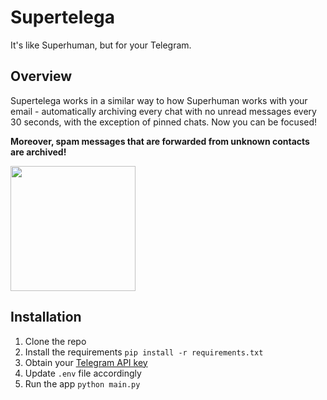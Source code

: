 # Supertelega
It's like Superhuman, but for your Telegram.

## Overview
Supertelega works in a similar way to how Superhuman works with your email - automatically archiving every chat with no unread messages every 30 seconds, with the exception of pinned chats. Now you can be focused!

<b>Moreover, spam messages that are forwarded from unknown contacts are archived!</b>

<img src="https://user-images.githubusercontent.com/4231665/204606907-798caeaf-835d-46ec-86e5-69090407363d.PNG" width="200"/>


## Installation
1. Clone the repo
2. Install the requirements `pip install -r requirements.txt`
3. Obtain your [Telegram API key](https://core.telegram.org/api/obtaining_api_id)
4. Update `.env` file accordingly
5. Run the app `python main.py`

